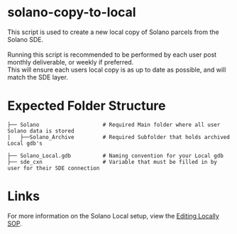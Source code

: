# solano-copy-to-local

This script is used to create a new local copy of Solano parcels from the Solano SDE.  <br>
  <br>
Running this script is recommended to be performed by each user post monthly deliverable, or weekly if preferred.  <br>
This will ensure each users local copy is as up to date as possible, and will match the SDE layer.

# Expected Folder Structure
  
    ├── Solano                    # Required Main folder where all user Solano data is stored
    |   ├──Solano_Archive         # Required Subfolder that holds archived Local gdb's
  
    ├── Solano_Local.gdb          # Naming convention for your Local gdb
    ├── sde_cxn                   # Variable that must be filled in by user for their SDE connection

# Links

For more information on the Solano Local setup, view the [Editing Locally SOP](https://geotechgroup.sharepoint.com/:w:/r/sites/SolanoCountyCA/_layouts/15/Doc.aspx?sourcedoc=%7BC50AC10B-D5DC-42EE-BA67-B43CFBF6F98C%7D&file=Editing_LocallySOP.docx&action=default&mobileredirect=true).